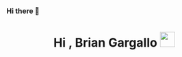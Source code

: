### Hi there 👋



<h1 align="center">Hi , Brian Gargallo <img src="https://media.giphy.com/media/hvRJCLFzcasrR4ia7z/giphy.gif" width="35"></h1>



<br>

